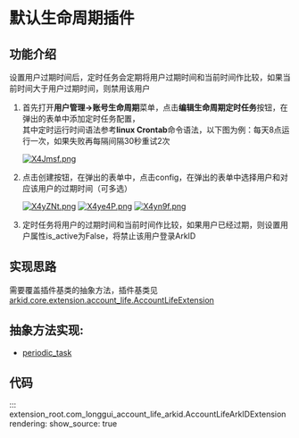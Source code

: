 # 默认生命周期插件

## 功能介绍
设置用户过期时间后，定时任务会定期将用户过期时间和当前时间作比较，如果当前时间大于用户过期时间，则禁用该用户

1. 首先打开**用户管理->账号生命周期**菜单，点击**编辑生命周期定时任务**按钮，在弹出的表单中添加定时任务配置，</br>
其中定时运行时间语法参考**linux Crontab**命令语法，以下图为例：每天8点运行一次，如果失败再每隔间隔30秒重试2次

    [![X4Jmsf.png](https://s1.ax1x.com/2022/06/14/X4Jmsf.png)](https://imgtu.com/i/X4Jmsf)

2. 点击创建按钮，在弹出的表单中，点击config，在弹出的表单中选择用户和对应该用户的过期时间（可多选）

    [![X4yZNt.png](https://s1.ax1x.com/2022/06/14/X4yZNt.png)](https://imgtu.com/i/X4yZNt)
    [![X4ye4P.png](https://s1.ax1x.com/2022/06/14/X4ye4P.png)](https://imgtu.com/i/X4ye4P)
    [![X4yn9f.png](https://s1.ax1x.com/2022/06/14/X4yn9f.png)](https://imgtu.com/i/X4yn9f)

3. 定时任务将用户的过期时间和当前时间作比较，如果用户已经过期，则设置用户属性is_active为False，将禁止该用户登录ArkID
## 实现思路
需要覆盖插件基类的抽象方法，插件基类见[arkid.core.extension.account_life.AccountLifeExtension](/%20%20开发者指南/%20插件分类/账户生命周期/)

## 抽象方法实现:
* [periodic_task](#extension_root.com_longgui_account_life_arkid.AccountLifeArkIDExtension.periodic_task)


## 代码

::: extension_root.com_longgui_account_life_arkid.AccountLifeArkIDExtension
    rendering:
        show_source: true